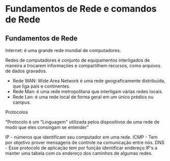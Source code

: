 # Fundamentos de Rede e comandos de Rede

## Fundamentos de Rede

Internet: é uma grande rede mundial de computadores.

Redes de computadores é conjunto de equipamentos interligados de maneira a trocarem informações e compartilhem recursos, como arquivos de dados gravados.

- Rede WAN: Wide Area Network é uma rede geograficamente distribuída, que liga país e continentes.
- Rede Man: é uma rede metropolitana que interligam várias redes locais.
- Rede Lan: é uma rede local de forma geral em um único prédios ou campus.

Protocolos

"Protocolo é um "Linguagem" utilizada pelos disposítivos de uma rede de modo que eles consingam se entender"

IP - números que identificam seu computador em uma rede.
ICMP - Tem por objetivo prover mensagens de controle na comunicação entre nós.
DNS - Esse protocolo de aplicação tem por função identificar endereço IP's a manter uma tabela com os endereço dos caminhos de algumas redes.
